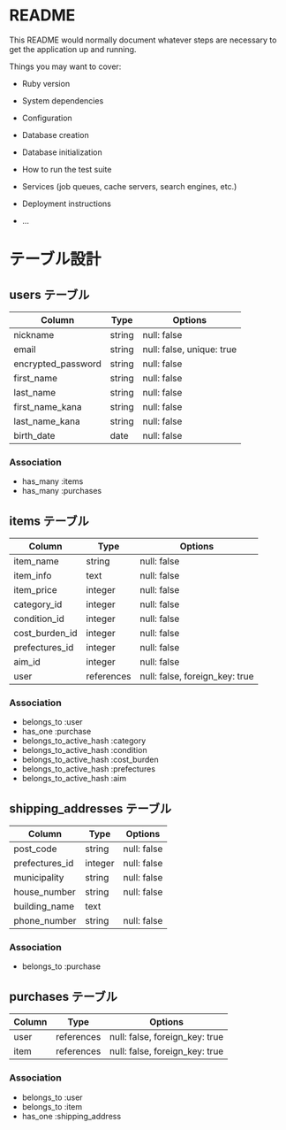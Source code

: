# README

This README would normally document whatever steps are necessary to get the
application up and running.

Things you may want to cover:

* Ruby version

* System dependencies

* Configuration

* Database creation

* Database initialization

* How to run the test suite

* Services (job queues, cache servers, search engines, etc.)

* Deployment instructions

* ...

# テーブル設計

## users テーブル

| Column              | Type    | Options                   |
| ------------------- | ------- | ------------------------- |
| nickname            | string  | null: false               |
| email               | string  | null: false, unique: true |
| encrypted_password  | string  | null: false               |
| first_name          | string  | null: false               |
| last_name           | string  | null: false               |
| first_name_kana     | string  | null: false               |
| last_name_kana      | string  | null: false               |
| birth_date          | date    | null: false               |


### Association

- has_many :items
- has_many :purchases


## items テーブル

| Column         | Type       | Options                         |
| -------------- | ---------- | ------------------------------- |
| item_name      | string     | null: false                     |
| item_info      | text       | null: false                     |
| item_price     | integer    | null: false                     |
| category_id    | integer    | null: false                     |
| condition_id   | integer    | null: false                     |
| cost_burden_id | integer    | null: false                     |
| prefectures_id | integer    | null: false                     |
| aim_id         | integer    | null: false                     |
| user           | references | null: false, foreign_key: true  |

### Association

- belongs_to :user
- has_one :purchase
- belongs_to_active_hash :category
- belongs_to_active_hash :condition
- belongs_to_active_hash :cost_burden
- belongs_to_active_hash :prefectures
- belongs_to_active_hash :aim


## shipping_addresses テーブル

| Column           | Type       | Options                        |
| ---------------- | ---------- | ------------------------------ |
| post_code        | string     | null: false                    |
| prefectures_id   | integer    | null: false                    |
| municipality     | string     | null: false                    |
| house_number     | string     | null: false                    |
| building_name    | text       |                                |
| phone_number     | string     | null: false                    |

### Association
- belongs_to :purchase


## purchases テーブル

| Column        | Type       | Options                        |
| ------------- | ---------- | ------------------------------ |
| user          | references | null: false, foreign_key: true |
| item          | references | null: false, foreign_key: true |

### Association
- belongs_to :user
- belongs_to :item
- has_one :shipping_address
